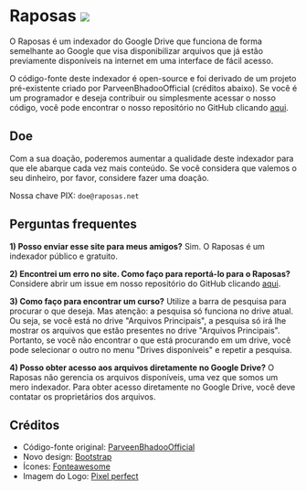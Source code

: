 # Raposas [![](https://data.jsdelivr.com/v1/package/gh/neelygenet/raposas/badge)](https://www.jsdelivr.com/package/gh/neelygenet/raposas)

O Raposas é um indexador do Google Drive que funciona de forma semelhante ao Google que visa disponibilizar arquivos que já estão previamente disponíveis na internet em uma interface de fácil acesso.

O código-fonte deste indexador é open-source e foi derivado de um projeto pré-existente criado por ParveenBhadooOfficial (créditos abaixo). Se você é um programador e deseja contribuir ou simplesmente acessar o nosso código, você pode encontrar o nosso repositório no GitHub clicando [aqui](https://github.com/neelygenet/raposas).

## Doe

Com a sua doação, poderemos aumentar a qualidade deste indexador para que ele abarque cada vez mais conteúdo. Se você considera que valemos o seu dinheiro, por favor, considere fazer uma doação.

Nossa chave PIX: ```doe@raposas.net```

## Perguntas frequentes

**1) Posso enviar esse site para meus amigos?** Sim. O Raposas é um indexador público e gratuito.

**2) Encontrei um erro no site. Como faço para reportá-lo para o Raposas?** Considere abrir um issue em nosso repositório do GitHub clicando [aqui](https://github.com/neelygenet/raposas/issues).

**3) Como faço para encontrar um curso?** Utilize a barra de pesquisa para procurar o que deseja. Mas atenção: a pesquisa só funciona no drive atual. Ou seja, se você está no drive "Arquivos Principais", a pesquisa só irá lhe mostrar os arquivos que estão presentes no drive "Arquivos Principais". Portanto, se você não encontrar o que está procurando em um drive, você pode selecionar o outro no menu "Drives disponíveis" e repetir a pesquisa.

**4) Posso obter acesso aos arquivos diretamente no Google Drive?** O Raposas não gerencia os arquivos disponíveis, uma vez que somos um mero indexador. Para obter acesso diretamente no Google Drive, você deve contatar os proprietários dos arquivos.

## Créditos

* Código-fonte original: [ParveenBhadooOfficial](https://github.com/ParveenBhadooOfficial/Google-Drive-Index)
* Novo design: [Bootstrap](https://getbootstrap.com)
* Ícones: [Fonteawesome](https://fontawesome.com/)
* Imagem do Logo: [Pixel perfect](https://www.flaticon.com/authors/pixel-perfect)

